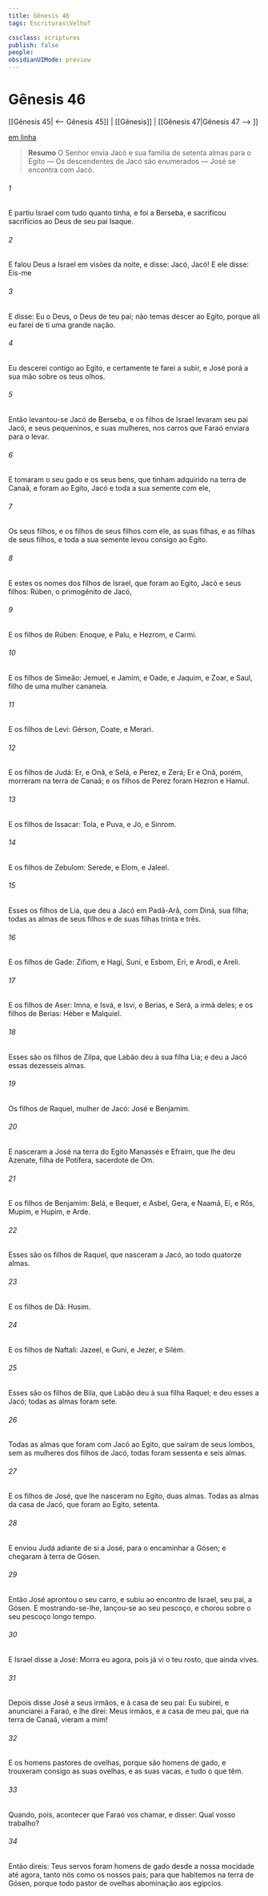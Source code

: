 ```yaml
---
title: Gênesis 46
tags: Escrituras\VelhoT

cssclass: scriptures
publish: false
people:
obsidianUIMode: preview
---
```


# Gênesis 46
[[Gênesis 45| <-- Gênesis 45]] | [[Gênesis]] | [[Gênesis 47|Gênesis 47 --> ]]

[em linha](https://churchofjesuschrist.org/study/scriptures/ot/gen/46?lang=por)

> __Resumo__
O Senhor envia Jacó e sua família de setenta almas para o Egito — Os descendentes de Jacó são enumerados — José se encontra com Jacó.

###### 1 
E partiu Israel com tudo quanto tinha, e foi a Berseba, e sacrificou sacrifícios ao Deus de seu pai Isaque.

###### 2 
E falou Deus a Israel em visões da noite, e disse: Jacó, Jacó! E ele disse: Eis-me 

###### 3 
E disse: Eu  o Deus, o Deus de teu pai; não temas descer ao Egito, porque ali eu farei de ti uma grande nação.

###### 4 
Eu descerei contigo ao Egito, e certamente te farei  a subir, e José porá a sua mão sobre os teus olhos.

###### 5 
Então levantou-se Jacó de Berseba, e os filhos de Israel levaram seu pai Jacó, e seus pequeninos, e suas mulheres, nos carros que Faraó enviara para o levar.

###### 6 
E tomaram o seu gado e os seus bens, que tinham adquirido na terra de Canaã, e foram ao Egito, Jacó e toda a sua semente com ele,

###### 7 
Os seus filhos, e os filhos de seus filhos com ele, as suas filhas, e as filhas de seus filhos, e toda a sua semente levou consigo ao Egito.

###### 8 
E estes  os nomes dos filhos de Israel, que foram ao Egito, Jacó e seus filhos: Rúben, o primogênito de Jacó,

###### 9 
E os filhos de Rúben: Enoque, e Palu, e Hezrom, e Carmi.

###### 10 
E os filhos de Simeão: Jemuel, e Jamim, e Oade, e Jaquim, e Zoar, e Saul, filho de uma mulher cananeia.

###### 11 
E os filhos de Levi: Gérson, Coate, e Merari.

###### 12 
E os filhos de Judá: Er, e Onã, e Selá, e Perez, e Zerá; Er e Onã, porém, morreram na terra de Canaã; e os filhos de Perez foram Hezron e Hamul.

###### 13 
E os filhos de Issacar: Tola, e Puva, e Jó, e Sinrom.

###### 14 
E os filhos de Zebulom: Serede, e Elom, e Jaleel.

###### 15 
Esses  os filhos de Lia, que deu a Jacó em Padã-Arã, com Diná, sua filha; todas as almas de seus filhos e de suas filhas  trinta e três.

###### 16 
E os filhos de Gade: Zifiom, e Hagi, Suni, e Esbom, Eri, e Arodi, e Areli.

###### 17 
E os filhos de Aser: Imna, e Isvá, e Isvi, e Berias, e Será, a irmã deles; e os filhos de Berias: Héber e Malquiel.

###### 18 
Esses são os filhos de Zilpa, que Labão deu à sua filha Lia; e deu a Jacó essas dezesseis almas.

###### 19 
Os filhos de Raquel, mulher de Jacó: José e Benjamim.

###### 20 
E nasceram a José na terra do Egito Manassés e Efraim, que lhe deu Azenate, filha de Potífera, sacerdote de Om.

###### 21 
E os filhos de Benjamim: Belá, e Bequer, e Asbel, Gera, e Naamã, Eí, e Rôs, Mupim, e Hupim, e Arde.

###### 22 
Esses são os filhos de Raquel, que nasceram a Jacó, ao todo quatorze almas.

###### 23 
E os filhos de Dã: Husim.

###### 24 
E os filhos de Naftali: Jazeel, e Guni, e Jezer, e Silém.

###### 25 
Esses são os filhos de Bila, que Labão deu à sua filha Raquel; e deu esses a Jacó; todas as almas foram sete.

###### 26 
Todas as almas que foram com Jacó ao Egito, que saíram de seus lombos, sem as mulheres dos filhos de Jacó, todas foram sessenta e seis almas.

###### 27 
E os filhos de José, que lhe nasceram no Egito,  duas almas. Todas as almas da casa de Jacó, que foram ao Egito,  setenta.

###### 28 
E enviou Judá adiante de si a José, para o encaminhar a Gósen; e chegaram à terra de Gósen.

###### 29 
Então José aprontou o seu carro, e subiu ao encontro de Israel, seu pai, a Gósen. E mostrando-se-lhe, lançou-se ao seu pescoço, e chorou sobre o seu pescoço longo tempo.

###### 30 
E Israel disse a José: Morra eu agora, pois já vi o teu rosto, que ainda vives.

###### 31 
Depois disse José a seus irmãos, e à casa de seu pai: Eu subirei, e anunciarei a Faraó, e lhe direi: Meus irmãos, e a casa de meu pai, que  na terra de Canaã, vieram a mim!

###### 32 
E os homens  pastores de ovelhas, porque são homens de gado, e trouxeram consigo as suas ovelhas, e as suas vacas, e tudo o que têm.

###### 33 
Quando, pois, acontecer que Faraó vos chamar, e disser: Qual  vosso trabalho?

###### 34 
Então direis: Teus servos foram homens de gado desde a nossa mocidade até agora, tanto nós como os nossos pais; para que habitemos na terra de Gósen, porque todo pastor de ovelhas  abominação aos egípcios.

